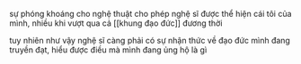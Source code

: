 sự phóng khoáng cho nghệ thuật cho phép nghệ sĩ được thể hiện cái tôi của mình, nhiều khi vượt qua cả [[khung đạo đức]] đương thời

tuy nhiên như vậy nghệ sĩ càng phải có sự nhận thức về đạo đức mình đang truyền đạt, hiểu được điều mà mình đang ủng hộ là gì 